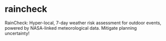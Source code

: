 # raincheck
RainCheck: Hyper-local, 7-day weather risk assessment for outdoor events, powered by NASA-linked meteorological data. Mitigate planning uncertainty!
